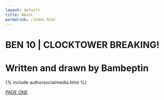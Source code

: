 ```yaml
---
layout: default
title: About
permalink: /index.html
---
```

# BEN 10 | CLOCKTOWER BREAKING!
# Written and drawn by Bambeptin
{% include authorsocialmedia.html %}

<a href="[https://peahatlanding.github.io/Plain-Webcomic/docs/index.html](https://bambeptin.com/001)" class="btn btn-primary" role="button" aria-disabled="true">PAGE ONE</a>
